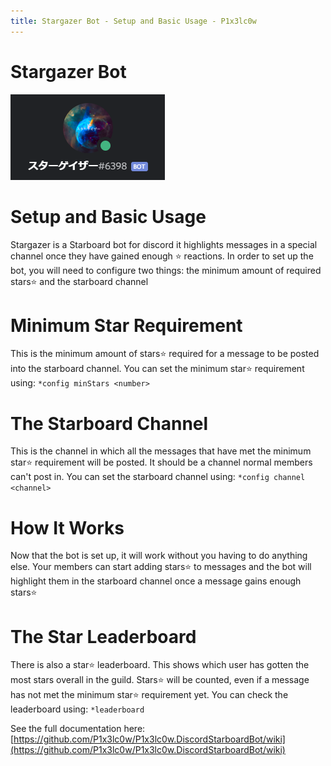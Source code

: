 ```yaml
---
title: Stargazer Bot - Setup and Basic Usage - P1x3lc0w
---
```


# Stargazer Bot
![header](/assets/Discord_QFqvNFmfVn.png)

# Setup and Basic Usage
Stargazer is a Starboard bot for discord it highlights messages in a special channel once they have gained enough ⭐ reactions. In order to set up the bot, you will need to configure two things: the minimum amount of required stars⭐ and the starboard channel

# Minimum Star Requirement
This is the minimum amount of stars⭐ required for a message to be posted into the starboard channel. You can set the minimum star⭐ requirement using:
`*config minStars <number>`

# The Starboard Channel
This is the channel in which all the messages that have met the minimum star⭐ requirement will be posted. It should be a channel normal members can't post in. You can set the starboard channel using: 
`*config channel <channel>`

# How It Works
Now that the bot is set up, it will work without you having to do anything else. Your members can start adding stars⭐ to messages and the bot will highlight them in the starboard channel once a message gains enough stars⭐

# The Star Leaderboard
There is also a star⭐ leaderboard. This shows which user has gotten the most stars overall in the guild. Stars⭐ will be counted, even if a message has not met the minimum star⭐ requirement yet. You can check the leaderboard using:
`*leaderboard`

See the full documentation here: [https://github.com/P1x3lc0w/P1x3lc0w.DiscordStarboardBot/wiki](https://github.com/P1x3lc0w/P1x3lc0w.DiscordStarboardBot/wiki)